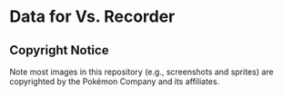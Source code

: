 # Data for Vs. Recorder

## Copyright Notice

Note most images in this repository (e.g., screenshots and sprites) are copyrighted by the Pokémon Company and its affiliates.
